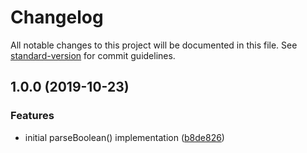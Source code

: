 # Changelog

All notable changes to this project will be documented in this file. See [standard-version](https://github.com/conventional-changelog/standard-version) for commit guidelines.

## 1.0.0 (2019-10-23)

### Features

- initial parseBoolean() implementation ([b8de826](https://github.com/eturino/ts-parse-boolean/commit/b8de82648cebe7410d96b957b0a69fe9a8aca47a))
